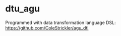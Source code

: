 # dtu_agu


Programmed with data transformation language DSL: https://github.com/ColeStrickler/agu_dtl
